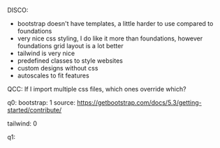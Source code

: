DISCO:
- bootstrap doesn't have templates, a little harder to use compared to foundations
- very nice css styling, I do like it more than foundations, however foundations grid layout is a lot better
- tailwind is very nice
- predefined classes to style websites
- custom designs without css
- autoscales to fit features

QCC:
If I import multiple css files, which ones override which?

q0:
bootstrap: 1
source: https://getbootstrap.com/docs/5.3/getting-started/contribute/

tailwind: 0

q1:
